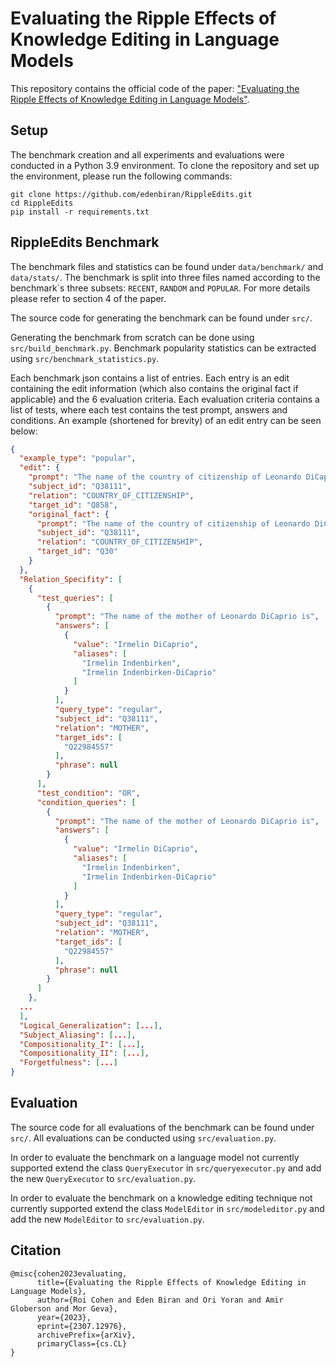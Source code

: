 # Evaluating the Ripple Effects of Knowledge Editing in Language Models

This repository contains the official code of the paper: ["Evaluating the Ripple Effects of Knowledge Editing in Language Models"](https://arxiv.org/abs/2307.12976).

## Setup

The benchmark creation and all experiments and evaluations were conducted in a Python 3.9 environment.
To clone the repository and set up the environment, please run the following commands:
```shell
git clone https://github.com/edenbiran/RippleEdits.git
cd RippleEdits
pip install -r requirements.txt
```

## RippleEdits Benchmark

The benchmark files and statistics can be found under `data/benchmark/` and `data/stats/`. 
The benchmark is split into three files named according to the benchmark\`s three subsets: `RECENT`, `RANDOM` and `POPULAR`. 
For more details please refer to section 4 of the paper.

The source code for generating the benchmark can be found under `src/`.

Generating the benchmark from scratch can be done using `src/build_benchmark.py`.
Benchmark popularity statistics can be extracted using `src/benchmark_statistics.py`.

Each benchmark json contains a list of entries. 
Each entry is an edit containing the edit information (which also contains the original fact if applicable) and the 6 evaluation criteria.
Each evaluation criteria contains a list of tests, where each test contains the test prompt, answers and conditions.
An example (shortened for brevity) of an edit entry can be seen below:
```json
{
  "example_type": "popular",
  "edit": {
    "prompt": "The name of the country of citizenship of Leonardo DiCaprio is Syria.",
    "subject_id": "Q38111",
    "relation": "COUNTRY_OF_CITIZENSHIP",
    "target_id": "Q858",
    "original_fact": {
      "prompt": "The name of the country of citizenship of Leonardo DiCaprio is United States of America.",
      "subject_id": "Q38111",
      "relation": "COUNTRY_OF_CITIZENSHIP",
      "target_id": "Q30"
    }
  },
  "Relation_Specifity": [
    {
      "test_queries": [
        {
          "prompt": "The name of the mother of Leonardo DiCaprio is",
          "answers": [
            {
              "value": "Irmelin DiCaprio",
              "aliases": [
                "Irmelin Indenbirken",
                "Irmelin Indenbirken-DiCaprio"
              ]
            }
          ],
          "query_type": "regular",
          "subject_id": "Q38111",
          "relation": "MOTHER",
          "target_ids": [
            "Q22984557"
          ],
          "phrase": null
        }
      ],
      "test_condition": "OR",
      "condition_queries": [
        {
          "prompt": "The name of the mother of Leonardo DiCaprio is",
          "answers": [
            {
              "value": "Irmelin DiCaprio",
              "aliases": [
                "Irmelin Indenbirken",
                "Irmelin Indenbirken-DiCaprio"
              ]
            }
          ],
          "query_type": "regular",
          "subject_id": "Q38111",
          "relation": "MOTHER",
          "target_ids": [
            "Q22984557"
          ],
          "phrase": null
        }
      ]
    },
  ...
  ],
  "Logical_Generalization": [...],
  "Subject_Aliasing": [...],
  "Compositionality_I": [...],
  "Compositionality_II": [...],
  "Forgetfulness": [...]
}
```

## Evaluation

The source code for all evaluations of the benchmark can be found under `src/`. 
All evaluations can be conducted using `src/evaluation.py`.

In order to evaluate the benchmark on a language model not currently supported extend the class `QueryExecutor` in `src/queryexecutor.py` and add the new `QueryExecutor` to `src/evaluation.py`.

In order to evaluate the benchmark on a knowledge editing technique not currently supported extend the class `ModelEditor` in `src/modeleditor.py` and add the new `ModelEditor` to `src/evaluation.py`.

## Citation
```
@misc{cohen2023evaluating,
      title={Evaluating the Ripple Effects of Knowledge Editing in Language Models}, 
      author={Roi Cohen and Eden Biran and Ori Yoran and Amir Globerson and Mor Geva},
      year={2023},
      eprint={2307.12976},
      archivePrefix={arXiv},
      primaryClass={cs.CL}
}
```